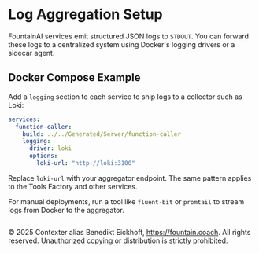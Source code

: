 # Log Aggregation Setup

FountainAI services emit structured JSON logs to `STDOUT`. You can forward these logs to a centralized system using Docker's logging drivers or a sidecar agent.

## Docker Compose Example

Add a `logging` section to each service to ship logs to a collector such as Loki:

```yaml
services:
  function-caller:
    build: ../../Generated/Server/function-caller
    logging:
      driver: loki
      options:
        loki-url: "http://loki:3100"
```

Replace `loki-url` with your aggregator endpoint. The same pattern applies to the Tools Factory and other services.

For manual deployments, run a tool like `fluent-bit` or `promtail` to stream logs from Docker to the aggregator.

```
```
© 2025 Contexter alias Benedikt Eickhoff, https://fountain.coach. All rights reserved.
Unauthorized copying or distribution is strictly prohibited.
```
